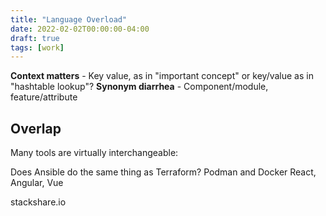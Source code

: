 ```yaml
---
title: "Language Overload"
date: 2022-02-02T00:00:00-04:00
draft: true
tags: [work]
---
```


**Context matters** - Key value, as in "important concept" or key/value as in "hashtable lookup"?
**Synonym diarrhea** - Component/module, feature/attribute

## Overlap

Many tools are virtually interchangeable:

Does Ansible do the same thing as Terraform?
Podman and Docker
React, Angular, Vue

stackshare.io